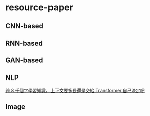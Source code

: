 # resource-paper

## CNN-based

## RNN-based

## GAN-based

## NLP
[跨 8 千個字學習知識，上下文要多長還是交給 Transformer 自己決定吧](http://bangqu.com/G2Peu6.html)

## Image
